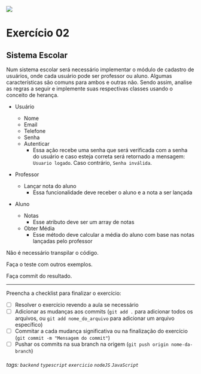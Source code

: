 ![](https://i.imgur.com/xG74tOh.png)

# Exercício 02

## Sistema Escolar

Num sistema escolar será necessário implementar o módulo de cadastro de usuários, onde cada usuário pode ser professor ou aluno. Algumas características são comuns para ambos e outras não. Sendo assim, analise as regras a seguir e implemente suas respectivas classes usando o conceito de herança.

-   Usuário

    -   Nome
    -   Email
    -   Telefone
    -   Senha
    -   Autenticar
        -   Essa ação recebe uma senha que será verificada com a senha do usuário e caso esteja correta será retornado a mensagem: `Usuario logado`. Caso contrário, `Senha inválida`.

-   Professor

    -   Lançar nota do aluno
        -   Essa funcionalidade deve receber o aluno e a nota a ser lançada

-   Aluno
    -   Notas
        -   Esse atributo deve ser um array de notas
    -   Obter Média
        -   Esse método deve calcular a média do aluno com base nas notas lançadas pelo professor

Não é necessário transpilar o código.

Faça o teste com outros exemplos.

Faça commit do resultado.

---

Preencha a checklist para finalizar o exercício:

-   [ ] Resolver o exercício revendo a aula se necessário
-   [ ] Adicionar as mudanças aos commits (`git add .` para adicionar todos os arquivos, ou `git add nome_do_arquivo` para adicionar um arquivo específico)
-   [ ] Commitar a cada mudança significativa ou na finalização do exercício (`git commit -m "Mensagem do commit"`)
-   [ ] Pushar os commits na sua branch na origem (`git push origin nome-da-branch`)

###### tags: `backend` `typescript` `exercicio` `nodeJS` `JavaScript`
